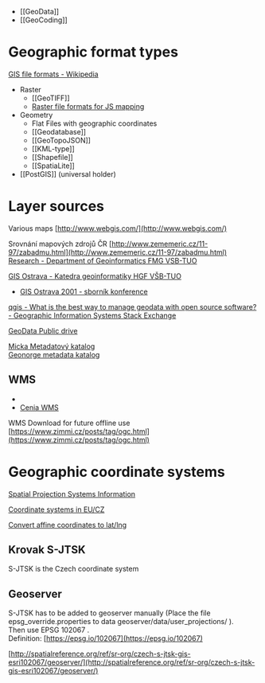 - [[GeoData]]
- [[GeoCoding]]

# Geographic format types

[GIS file formats - Wikipedia](https://en.wikipedia.org/wiki/GIS_file_formats)

- Raster
	- [[GeoTIFF]]
	- [Raster file formats for JS mapping](https://geoexamples.com/d3/2017/11/04/raster-file-formats.html)
- Geometry
	- Flat Files with geographic coordinates
	- [[Geodatabase]]
	- [[GeoTopoJSON]]
	- [[KML-type]]
	- [[Shapefile]]
	- [[SpatiaLite]]
- [[PostGIS]] (universal holder)

# Layer sources

Various maps [http://www.webgis.com/](http://www.webgis.com/)  

Srovnání mapových zdrojů ČR [http://www.zememeric.cz/11-97/zabadmu.html](http://www.zememeric.cz/11-97/zabadmu.html)  
[Research - Department of Geoinformatics FMG VSB-TUO](https://www.hgf.vsb.cz/548/en/research/)

[GIS Ostrava - Katedra geoinformatiky HGF VŠB-TUO](https://www.hgf.vsb.cz/548/cs/o-katedre/udalosti/gis-ostrava)
- [GIS Ostrava 2001 - sborník konference](http://gisak.vsb.cz/GIS_Ostrava/GIS_Ova_2001/Sbornik/Referaty/langr.htm)

[qgis - What is the best way to manage geodata with open source software? - Geographic Information Systems Stack Exchange](https://gis.stackexchange.com/questions/97378/what-is-the-best-way-to-manage-geodata-with-open-source-software)

[GeoData Public drive](https://mygeodata.cloud/drive/public#)

[Micka Metadatový katalog](https://micka.cenia.cz/)  
[Geonorge metadata katalog](http://www.geonorge.no/geonetwork/srv/no/main.home)


## WMS

- 
- [Cenia WMS](http://geoportal.gov.cz/ArcGIS/services/CENIA/cenia_t_podklad/MapServer/WMSServer)

WMS Download for future offline use [https://www.zimmi.cz/posts/tag/ogc.html](https://www.zimmi.cz/posts/tag/ogc.html)


# Geographic coordinate systems

[Spatial Projection Systems Information](http://spatialreference.org/)
  
[Coordinate systems in EU/CZ](http://help.maptiler.org/coordinates/europe/cz)  

[Convert affine coordinates to lat/lng](https://gis.stackexchange.com/questions/8392/how-do-i-convert-affine-coordinates-to-lat-lng)


## Krovak S-JTSK

S-JTSK is the Czech coordinate system  
  

## Geoserver

  
S-JTSK has to be added to geoserver manually (Place the file epsg_override.properties to data geoserver/data/user_projections/ ).  
Then use EPSG 102067 .  
Definition: [https://epsg.io/102067](https://epsg.io/102067)  
  
[http://spatialreference.org/ref/sr-org/czech-s-jtsk-gis-esri102067/geoserver/](http://spatialreference.org/ref/sr-org/czech-s-jtsk-gis-esri102067/geoserver/)  
  


  
